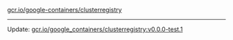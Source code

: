 [gcr.io/google-containers/clusterregistry](https://hub.docker.com/r/cruse/clusterregistry/tags/) 

----
Update: [gcr.io/google_containers/clusterregistry:v0.0.0-test.1](https://hub.docker.com/r/cruse/clusterregistry/tags/)

